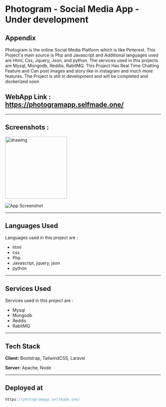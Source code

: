 # Photogram - Social Media App - Under development 

## Appendix

Photogram is the online Social Media Platform which is like Pinterest. This Project's main source is Php and Javascript and Additional languages used are Html, Css, Jquery, Json, and python. The services used in this projects are Mysql, Mongodb, Reddis, RabitMQ. This Project Has Real Time Chatting Feature and Can post images and story like in instagram and much more features. The Project is still in development and will be completed and dockerized soon


## WebApp Link :  https://photogramapp.selfmade.one/

<hr>

## Screenshots : 
<img src="photogram/images/photogram_mobo.jpeg" alt="drawing" width="200"/>

![App Screenshot](photogram/images/photogram_desk.png)

<hr>

## Languages Used

Languages used in this project are :

- html
- css
- Php
- Javascript, jquery, json
- python
<hr>

## Services Used

Services used in this project are :

- Mysql
- Mongodb
- Reddis
- RabitMQ

<hr>

## Tech Stack

**Client:** Bootstrap, TailwindCSS, Laravel

**Server:** Apache, Node
<hr>



## Deployed at

```javascript
https://photogramapp.selfmade.one/
```
